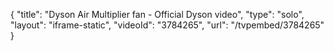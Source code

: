 {
    "title": "Dyson Air Multiplier fan - Official Dyson video",
    "type": "solo",
    "layout": "iframe-static",
    "videoId": "3784265",
    "url": "\/tvpembed\/3784265"
}